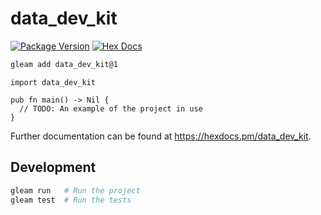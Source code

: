 # data_dev_kit

[![Package Version](https://img.shields.io/hexpm/v/data_dev_kit)](https://hex.pm/packages/data_dev_kit)
[![Hex Docs](https://img.shields.io/badge/hex-docs-ffaff3)](https://hexdocs.pm/data_dev_kit/)

```sh
gleam add data_dev_kit@1
```
```gleam
import data_dev_kit

pub fn main() -> Nil {
  // TODO: An example of the project in use
}
```

Further documentation can be found at <https://hexdocs.pm/data_dev_kit>.

## Development

```sh
gleam run   # Run the project
gleam test  # Run the tests
```
